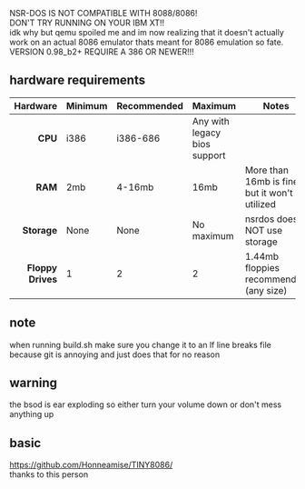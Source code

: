 NSR-DOS IS NOT COMPATIBLE WITH 8088/8086!<br />
DON'T TRY RUNNING ON YOUR IBM XT!!<br />
idk why but qemu spoiled me and im now realizing that it doesn't actually work on an actual 8086 emulator thats meant for 8086 emulation so fate.<br />
VERSION 0.98_b2+ REQUIRE A 386 OR NEWER!!!<br />
## hardware requirements
| Hardware | Minimum | Recommended | Maximum | Notes |
| -: | - | - | - | - |
| **CPU** | i386 | i386-686 | Any with legacy bios support | |
| **RAM** | 2mb | 4-16mb | 16mb | More than 16mb is fine but it won't be utilized |
| **Storage** | None | None | No maximum | nsrdos does NOT use storage |
| **Floppy Drives** | 1 | 2 | 2 | 1.44mb floppies recommended (any size) |
## note
when running build.sh make sure you change it to an lf line breaks file because git is annoying and just does that for no reason
## warning
the bsod is ear exploding so either turn your volume down or don't mess anything up
## basic
https://github.com/Honneamise/TINY8086/<br />
thanks to this person